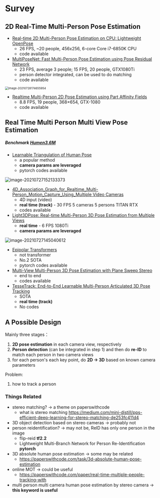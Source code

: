 # Survey

## 2D Real-Time Multi-Person Pose Estimation

- [Real-time 2D Multi-Person Pose Estimation on CPU: Lightweight OpenPose](https://arxiv.org/pdf/1811.12004.pdf)
  - 26 FPS, ~20 people, 456x256, 6-core Core i7-6850K CPU
  - code available
- [MultiPoseNet: Fast Multi-Person Pose Estimation using Pose Residual Network](https://arxiv.org/pdf/1807.04067v1.pdf)
  - 23 FPS, average 3 people; 15 FPS, 20 people, GTX1080Ti
  - person detector integrated, can be used to do matching
  - code available

<img src="https://xzreder.oss-cn-beijing.aliyuncs.com/img/image-20210728174655954.png" alt="image-20210728174655954" style="zoom: 67%;" />

- [Realtime Multi-Person 2D Pose Estimation using Part Affinity Fields](https://arxiv.org/pdf/1611.08050v2.pdf)
  - 8.8 FPS, 19 people,  368×654, GTX-1080
  - code available



## Real Time Multi Person Multi View Pose Estimation

##### Benchmark [Humen3.6M](https://paperswithcode.com/sota/3d-human-pose-estimation-on-human36m)

- [Learnable Triangulation of Human Pose](./papers/1905.05754.pdf)
  - a popular method
  - **camera params are leveraged**
  - pytorch codes available

![image-20210727152133373](https://xzreder.oss-cn-beijing.aliyuncs.com/img/image-20210727152133373.png)

- [4D_Association_Graph_for_Realtime_Multi-Person_Motion_Capture_Using_Multiple Video Cameras](./papers/Zhang_4D_Association_Graph_for_Realtime_Multi-Person_Motion_Capture_Using_Multiple_CVPR_2020_paper.pdf)
  - 4D input (video)
  - **real time (track)** - 30 FPS 5 cameras 5 persons TITAN RTX
  - codes available
- [Light3DPose: Real-time Multi-Person 3D Pose Estimation from Multiple Views](./papers/2004.02688.pdf)
  - **real time** - 6 FPS 1080Ti
  - **camera params are leveraged**

![image-20210727145040612](https://xzreder.oss-cn-beijing.aliyuncs.com/img/image-20210727145040612.png)

- [Epipolar Transformers](./papers/Epipolar_Transformers.pdf)
  - not transformer
  - No.2 SOTA
  - pytorch codes available
- [Multi-View Multi-Person 3D Pose Estimation with Plane Sweep Stereo](./papers/Lin_Multi-View_Multi-Person_3D_Pose_Estimation_With_Plane_Sweep_Stereo_CVPR_2021_paper.pdf)
  - end to end
  - codes available
- [TesseTrack: End-to-End Learnable Multi-Person Articulated 3D Pose Tracking](./papers/Reddy_TesseTrack_End-to-End_Learnable_Multi-Person_Articulated_3D_Pose_Tracking_CVPR_2021_paper.pdf)
  - SOTA
  - **real time (track)**
  - No codes



## A Possible Design

Mainly three stages：

1. **2D pose estimation** in each camera view, respectively
2. **Person detection** (can be integrated in step 1) and then do **re-ID** to match each person in two camera views
3. for each person's each key point, do **2D -> 3D** based on known camera parameters 

Problem:

1. how to track a person



### Things Related

- stereo matching? -> a theme on paperswithcode
  - what is stereo matching https://medium.com/mini-distill/pps-efficient-deep-learning-for-stereo-matching-de253fc411d4
- 3D object detection based on stereo cameras -> probably not
- person reidentification? -> may not be, ReID has only one person in the image
  - flip-reid **tf2.2**
  - Lightweight Multi-Branch Network for Person Re-Identification **pytorch**
- 3D absolute human pose estimation -> some may be related
  - https://paperswithcode.com/task/3d-absolute-human-pose-estimation
- online MOT -> could be useful
  - https://paperswithcode.com/paper/real-time-multiple-people-tracking-with
- multi person multi camera human pose estimation by stereo camera -> **this keyword is useful**

